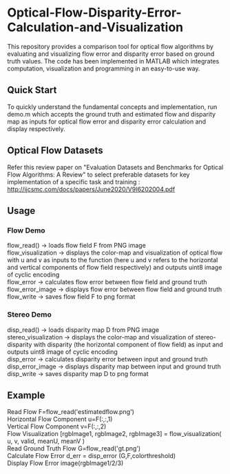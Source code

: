 # Optical-Flow-Disparity-Error-Calculation-and-Visualization
This repository provides a comparison tool for optical flow algorithms by evaluating and visualizing flow error and disparity error based on ground truth values.
The code has been implemented in MATLAB which integrates computation, visualization and programming in an easy-to-use way.
## Quick Start
To quickly understand the fundamental concepts and implementation, run demo.m which accepts the ground truth and estimated flow and disparity map as inputs for optical flow error and disparity error calculation and display respectively.
## Optical Flow Datasets
Refer this review paper on "Evaluation Datasets and Benchmarks for Optical Flow Algorithms: A Review" to select preferable datasets for key implementation of a specific task and training : http://ijcsmc.com/docs/papers/June2020/V9I6202004.pdf
## Usage
### Flow Demo
flow_read() → loads flow field F from PNG image <br>
flow_visualization → displays the color-map and visualization of
optical flow with u and v as inputs to the function (here u and v
refers to the horizontal and vertical components of flow field
respectively) and outputs uint8 image of cyclic encoding<br>
flow_error → calculates flow error between flow field and ground
truth<br>
flow_error_image → displays flow error between flow field and
ground truth<br>
flow_write → saves flow field F to png format<br>
### Stereo Demo
disp_read() → loads disparity map D from PNG image<br>
stereo_visualization → displays the color-map and visualization of
stereo-disparity with disparity (the horizontal component of flow
field) as input and outputs uint8 image of cyclic encoding<br>
disp_error → calculates disparity error between input and ground
truth<br>
disp_error_image → displays disparity map between input and
ground truth<br>
disp_write → saves disparity map D to png format<br>
## Example
Read Flow F=flow_read('estimatedflow.png') <br>
Horizontal Flow Component u=F(:,:,1)<br>
Vertical Flow Component v=F(:,:,2)<br>
Flow Visualization [rgbImage1, rgbImage2, rgbImage3] = flow_visualization( u, v, valid, meanU, meanV )<br>
Read Ground Truth Flow G=flow_read('gt.png')<br>
Calculate Flow Error d_err = disp_error (G,F,colorthreshold)<br>
Display Flow Error image(rgbImage1/2/3)<br>
